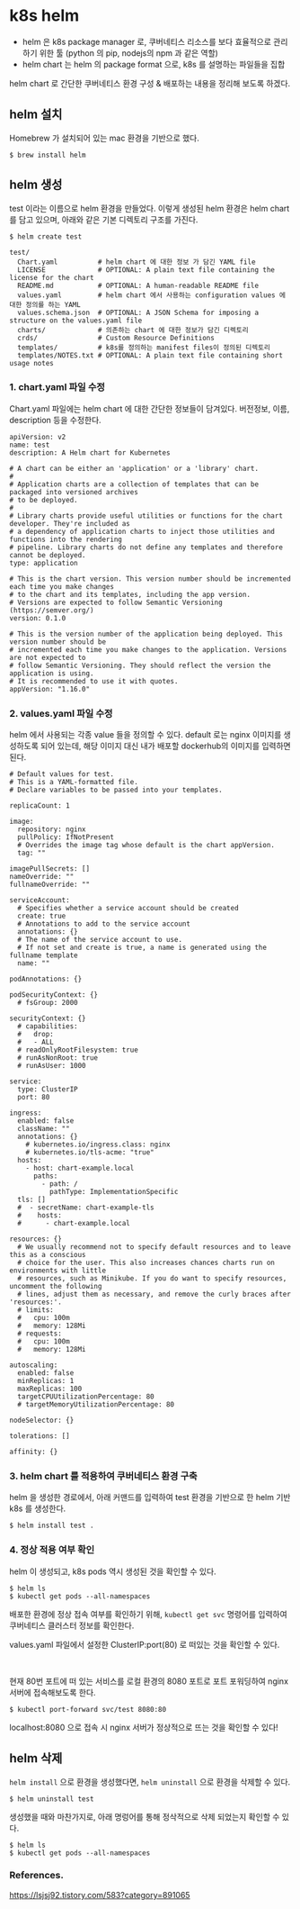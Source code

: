 # k8s helm

- helm 은 k8s package manager 로, 쿠버네티스 리소스를 보다 효율적으로 관리하기 위한 툴 (python 의 pip, nodejs의 npm 과 같은 역할)
- helm chart 는 helm 의 package format 으로, k8s 를 설명하는 파일들을 집합 

helm chart 로 간단한 쿠버네티스 환경 구성 & 배포하는 내용을 정리해 보도록 하겠다. 

## helm 설치 

Homebrew 가 설치되어 있는 mac 환경을 기반으로 했다. 

```
$ brew install helm
```

## helm 생성 

test 이라는 이름으로 helm 환경을 만들었다. 이렇게 생성된 helm 환경은 helm chart 를 담고 있으며, 아래와 같은 기본 디렉토리 구조를 가진다. 

```
$ helm create test
```

```
test/
  Chart.yaml          # helm chart 에 대한 정보 가 담긴 YAML file
  LICENSE             # OPTIONAL: A plain text file containing the license for the chart
  README.md           # OPTIONAL: A human-readable README file
  values.yaml         # helm chart 에서 사용하는 configuration values 에 대한 정의를 하는 YAML 
  values.schema.json  # OPTIONAL: A JSON Schema for imposing a structure on the values.yaml file
  charts/             # 의존하는 chart 에 대한 정보가 담긴 디렉토리
  crds/               # Custom Resource Definitions
  templates/          # k8s를 정의하는 manifest files이 정의된 디렉토리
  templates/NOTES.txt # OPTIONAL: A plain text file containing short usage notes
```

### 1. chart.yaml 파일 수정 
Chart.yaml 파일에는 helm chart 에 대한 간단한 정보들이 담겨있다. 버전정보, 이름, description 등을 수정한다. 
```
apiVersion: v2
name: test
description: A Helm chart for Kubernetes

# A chart can be either an 'application' or a 'library' chart.
#
# Application charts are a collection of templates that can be packaged into versioned archives
# to be deployed.
#
# Library charts provide useful utilities or functions for the chart developer. They're included as
# a dependency of application charts to inject those utilities and functions into the rendering
# pipeline. Library charts do not define any templates and therefore cannot be deployed.
type: application

# This is the chart version. This version number should be incremented each time you make changes
# to the chart and its templates, including the app version.
# Versions are expected to follow Semantic Versioning (https://semver.org/)
version: 0.1.0

# This is the version number of the application being deployed. This version number should be
# incremented each time you make changes to the application. Versions are not expected to
# follow Semantic Versioning. They should reflect the version the application is using.
# It is recommended to use it with quotes.
appVersion: "1.16.0"

```

### 2. values.yaml 파일 수정 
helm 에서 사용되는 각종 value 들을 정의할 수 있다. default 로는 nginx 이미지를 생성하도록 되어 있는데, 해당 이미지 대신 내가 배포할 dockerhub의 이미지를 입력하면 된다. 

```
# Default values for test.
# This is a YAML-formatted file.
# Declare variables to be passed into your templates.

replicaCount: 1

image:
  repository: nginx
  pullPolicy: IfNotPresent
  # Overrides the image tag whose default is the chart appVersion.
  tag: ""

imagePullSecrets: []
nameOverride: ""
fullnameOverride: ""

serviceAccount:
  # Specifies whether a service account should be created
  create: true
  # Annotations to add to the service account
  annotations: {}
  # The name of the service account to use.
  # If not set and create is true, a name is generated using the fullname template
  name: ""

podAnnotations: {}

podSecurityContext: {}
  # fsGroup: 2000

securityContext: {}
  # capabilities:
  #   drop:
  #   - ALL
  # readOnlyRootFilesystem: true
  # runAsNonRoot: true
  # runAsUser: 1000

service:
  type: ClusterIP
  port: 80

ingress:
  enabled: false
  className: ""
  annotations: {}
    # kubernetes.io/ingress.class: nginx
    # kubernetes.io/tls-acme: "true"
  hosts:
    - host: chart-example.local
      paths:
        - path: /
          pathType: ImplementationSpecific
  tls: []
  #  - secretName: chart-example-tls
  #    hosts:
  #      - chart-example.local

resources: {}
  # We usually recommend not to specify default resources and to leave this as a conscious
  # choice for the user. This also increases chances charts run on environments with little
  # resources, such as Minikube. If you do want to specify resources, uncomment the following
  # lines, adjust them as necessary, and remove the curly braces after 'resources:'.
  # limits:
  #   cpu: 100m
  #   memory: 128Mi
  # requests:
  #   cpu: 100m
  #   memory: 128Mi

autoscaling:
  enabled: false
  minReplicas: 1
  maxReplicas: 100
  targetCPUUtilizationPercentage: 80
  # targetMemoryUtilizationPercentage: 80

nodeSelector: {}

tolerations: []

affinity: {}

```

### 3. helm chart 를 적용하여 쿠버네티스 환경 구축 

helm 을 생성한 경로에서, 아래 커맨드를 입력하여 test 환경을 기반으로 한 helm 기반 k8s 를 생성한다. 

```
$ helm install test .
```

### 4. 정상 적용 여부 확인 

helm 이 생성되고, k8s pods 역시 생성된 것을 확인할 수 있다. 

```
$ helm ls 
$ kubectl get pods --all-namespaces
```

배포한 환경에 정상 접속 여부를 확인하기 위해, `kubectl get svc` 명령어를 입력하여 쿠버네티스 클러스터 정보를 확인한다. 

values.yaml 파일에서 설정한 ClusterIP:port(80) 로 떠있는 것을 확인할 수 있다. 

<br>

현재 80번 포트에 떠 있는 서비스를 로컬 환경의 8080 포트로 포트 포워딩하여 nginx 서버에 접속해보도록 한다. 

```
$ kubectl port-forward svc/test 8080:80
```

localhost:8080 으로 접속 시 nginx 서버가 정상적으로 뜨는 것을 확인할 수 있다! 


## helm 삭제

`helm install` 으로 환경을 생성했다면, `helm uninstall` 으로 환경을 삭제할 수 있다. 
```
$ helm uninstall test
```

생성했을 때와 마찬가지로, 아래 명렁어를 통해 정삭적으로 삭제 되었는지 확인할 수 있다. 

```
$ helm ls 
$ kubectl get pods --all-namespaces
```


### References. 
https://lsjsj92.tistory.com/583?category=891065
